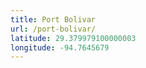```yaml
---
title: Port Bolivar
url: /port-bolivar/
latitude: 29.379979100000003
longitude: -94.7645679
---
```

